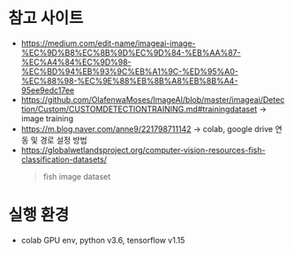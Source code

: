 # 참고 사이트
 - https://medium.com/edit-name/imageai-image-%EC%9D%B8%EC%8B%9D%EC%9D%84-%EB%AA%87-%EC%A4%84%EC%9D%98-%EC%BD%94%EB%93%9C%EB%A1%9C-%ED%95%A0-%EC%88%98-%EC%9E%88%EB%8B%A8%EB%8B%A4-95ee9edc17ee
 - https://github.com/OlafenwaMoses/ImageAI/blob/master/imageai/Detection/Custom/CUSTOMDETECTIONTRAINING.md#trainingdataset
	-> image training
 - https://m.blog.naver.com/anne9/221798711142
	-> colab, google drive 연동 및 경로 설정 방법
 - https://globalwetlandsproject.org/computer-vision-resources-fish-classification-datasets/
	> fish image dataset

# 실행 환경
 - colab GPU env, python v3.6, tensorflow v1.15